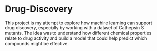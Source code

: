 # Drug-Discovery
This project is my attempt to explore how machine learning can support drug discovery, especially by working with a dataset of Cathepsin S mutants. The idea was to understand how different chemical properties relate to drug activity and build a model that could help predict which compounds might be effective.
